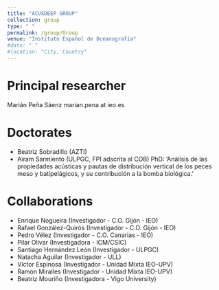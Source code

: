 ```yaml
---
title: "ACUSDEEP GROUP"
collection: group
type: " "
permalink: /group/Group
venue: "Instituto Español de Oceanografía"
#date: " "
#location: "City, Country"
---
```


# Principal researcher

Marián Peña Sáenz  marian.pena at ieo.es
    

# Doctorates

  * Beatriz Sobradillo (AZTI)
  * Airam Sarmiento (ULPGC, FPI adscrita al COB)
    PhD: ‘Análisis de las propiedades acústicas y pautas de distribución vertical de los peces meso y batipelágicos, y su contribución a la     bomba biológica.’

# Collaborations

  * Enrique Nogueira (Investigador - C.O. Gijón - IEO)
  * Rafael González-Quirós (Investigador - C.O. Gijón - IEO)
  * Pedro Vélez (Investigador - C.O. Canarias - IEO)
  * Pilar Olivar (Investigadora - ICM/CSIC)
  * Santiago Hernández León (Investigador - ULPGC)
  * Natacha Aguilar (Investigador - ULL)
  * Víctor Espinosa (Investigador - Unidad Mixta IEO-UPV)
  * Ramón Miralles (Investigador - Unidad Mixta IEO-UPV)
  * Beatriz Mouriño (Investigadora - Vigo University)

